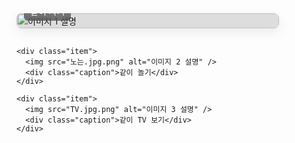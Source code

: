 <!doctype html>
<html lang="ko">
<head>
  <meta charset="utf-8" />
  <meta name="viewport" content="width=device-width,initial-scale=1" />
  <title>세로 3장 이미지</title>
  <style>
    :root {
      --max-width: 420px;
    }

    body {
      font-family: system-ui, -apple-system, "Segoe UI", Roboto, "Noto Sans KR", "Apple SD Gothic Neo", "Malgun Gothic", sans-serif;
      display: flex;
      justify-content: center;
      padding: 24px;
      background: #f7f7f7;
      margin: 0;
    }

    .stack {
      width: 100%;
      max-width: var(--max-width);
      display: flex;
      flex-direction: column;
      gap: 16px;
    }

    .item {
      position: relative;
      overflow: hidden;
      border-radius: 8px;
      box-shadow: 0 6px 18px rgba(0,0,0,0.08);
      background: #ddd;
    }

    .item img {
      width: 100%;
      height: auto;
      display: block;
    }

    .caption {
      position: absolute;
      left: 12px;
      bottom: 12px;
      padding: 6px 10px;
      background: rgba(0,0,0,0.45);
      color: white;
      font-size: 14px;
      border-radius: 6px;
      backdrop-filter: blur(4px);
    }

    @media (max-width: 420px) {
      .item img { height: auto; }
    }
  </style>
</head>
<body>
  <div class="stack">
    <div class="item">
      <img src="자는.jpg.png" alt="이미지 1 설명" />
      <div class="caption">같이 자기</div>
    </div>

    <div class="item">
      <img src="노는.jpg.png" alt="이미지 2 설명" />
      <div class="caption">같이 놀기</div>
    </div>

    <div class="item">
      <img src="TV.jpg.png" alt="이미지 3 설명" />
      <div class="caption">같이 TV 보기</div>
    </div>
  </div>
</body>
</html>
